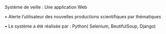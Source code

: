 Système de veille : Une application Web 

• Alerte l’utilisateur des nouvelles productions scientifiques par thématiques 

• Le système a été réalisée par : Python( Selenium, BeutifulSoup, Django)
